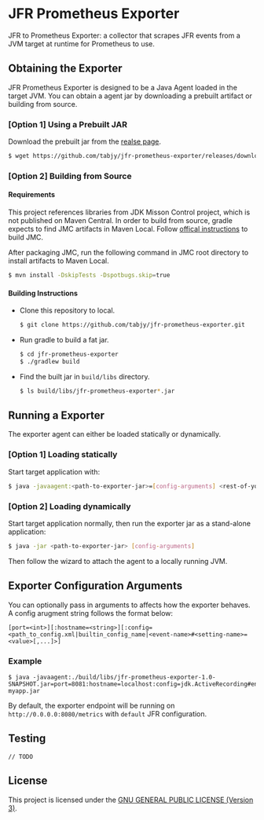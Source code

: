# JFR Prometheus Exporter

JFR to Prometheus Exporter: a collector that scrapes JFR events from a JVM target at runtime for Prometheus to use.

## Obtaining the Exporter

JFR Prometheus Exporter is designed to be a Java Agent loaded in the target JVM. You can obtain a agent jar by downloading a prebuilt artifact or building from source.

### [Option 1] Using a Prebuilt JAR

Download the prebuilt jar from the [realse page](https://github.com/tabjy/jfr-prometheus-exporter/releases).
```sh
$ wget https://github.com/tabjy/jfr-prometheus-exporter/releases/download/v0.1-alpha/jfr-prometheus-exporter-1.0-SNAPSHOT.jar
```

### [Option 2] Building from Source

#### Requirements

This project references libraries from JDK Misson Control project, which is not published on Maven Central. In order to build from source, gradle expects to find JMC artifacts in Maven Local. Follow [offical instructions](http://hg.openjdk.java.net/jmc/jmc/file/5e0a199762b6/README.md#l177) to build JMC.

After packaging JMC, run the following command in JMC root directory to install artifacts to Maven Local.
```sh
$ mvn install -DskipTests -Dspotbugs.skip=true
```

#### Building Instructions

- Clone this repository to local.
  ```sh
  $ git clone https://github.com/tabjy/jfr-prometheus-exporter.git
  ```
- Run gradle to build a fat jar.
  ```sh
  $ cd jfr-prometheus-exporter
  $ ./gradlew build
  ```
- Find the built jar in `build/libs` directory.
  ```sh
  $ ls build/libs/jfr-prometheus-exporter*.jar
  ```

## Running a Exporter

The exporter agent can either be loaded statically or dynamically. 

### [Option 1] Loading statically

Start target application with:
```sh
$ java -javaagent:<path-to-exporter-jar>=[config-arguments] <rest-of-your-java-arguments>
```

### [Option 2] Loading dynamically

Start target application normally, then run the exporter jar as a stand-alone application:
```sh
$ java -jar <path-to-exporter-jar> [config-arguments]
```

Then follow the wizard to attach the agent to a locally running JVM.

## Exporter Configuration Arguments

You can optionally pass in arguments to affects how the exporter behaves. A config arugment string follows the format below:
```
[port=<int>][:hostname=<string>][:config=<path_to_config.xml|builtin_config_name|<event-name>#<setting-name>=<value>[,...]>]
```

### Example
```
$ java -javaagent:./build/libs/jfr-prometheus-exporter-1.0-SNAPSHOT.jar=port=8081:hostname=localhost:config=jdk.ActiveRecording#enabled=true,jdk.CPULoad#enabled=true myapp.jar
```

By default, the exporter endpoint will be running on `http://0.0.0.0:8080/metrics` with `default` JFR configuration.

## Testing

``// TODO``

## License

This project is licensed under the [GNU GENERAL PUBLIC LICENSE (Version 3)](LICENSE).
